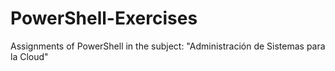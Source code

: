 # PowerShell-Exercises
Assignments of PowerShell in the subject: "Administración de Sistemas para la Cloud"
